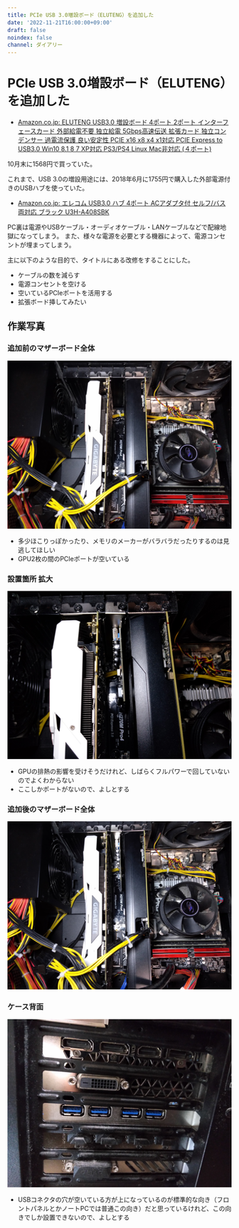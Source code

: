 ```yaml
---
title: PCIe USB 3.0増設ボード（ELUTENG）を追加した
date: '2022-11-21T16:00:00+09:00'
draft: false
noindex: false
channel: ダイアリー
---
```

# PCIe USB 3.0増設ボード（ELUTENG）を追加した

- [Amazon.co.jp: ELUTENG USB3.0 増設ボード 4ポート 2ポート インターフェースカード 外部給電不要 独立給電 5Gbps高速伝送 拡張カード 独立コンデンサー 過電流保護 良い安定性 PCIE x16 x8 x4 x1対応 PCIE Express to USB3.0 Win10 8.1 8 7 XP対応 PS3/PS4 Linux Mac非対応 (４ポート)](https://www.amazon.co.jp/dp/B07CWP8DBT)

10月末に1568円で買っていた。

これまで、USB 3.0の増設用途には、2018年6月に1755円で購入した外部電源付きのUSBハブを使っていた。

- [Amazon.co.jp: エレコム USB3.0 ハブ 4ポート ACアダプタ付 セルフ/バス両対応 ブラック U3H-A408SBK](https://www.amazon.co.jp/dp/B00KKJJCXC)

PC裏は電源やUSBケーブル・オーディオケーブル・LANケーブルなどで配線地獄になってしまう。
また、様々な電源を必要とする機器によって、電源コンセントが埋まってしまう。

主に以下のような目的で、タイトルにある改修をすることにした。

- ケーブルの数を減らす
- 電源コンセントを空ける
- 空いているPCIeポートを活用する
- 拡張ボード挿してみたい

## 作業写真

### 追加前のマザーボード全体

![](images/motherboard_before.jpg)

- 多少ほこりっぽかったり、メモリのメーカーがバラバラだったりするのは見逃してほしい
- GPU2枚の間のPCIeポートが空いている

### 設置箇所 拡大

![](images/motherboard_zoom_after.jpg)

- GPUの排熱の影響を受けそうだけれど、しばらくフルパワーで回していないのでよくわからない
- ここしかポートがないので、よしとする

### 追加後のマザーボード全体

![](images/motherboard_after.jpg)

### ケース背面

![](images/case_back_after.jpg)

- USBコネクタの穴が空いている方が上になっているのが標準的な向き（フロントパネルとかノートPCでは普通この向き）だと思っているけれど、この向きでしか設置できないので、よしとする
